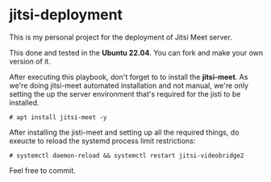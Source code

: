 # jitsi-deployment
This is my personal project for the deployment of Jitsi Meet server. 

This done and tested in the **Ubuntu 22.04**. You can fork and make your own version of it. 

After executing this playbook, don't forget to to install the **jitsi-meet**. 
As we're doing jitsi-meet automated installation and not manual, we're only setting the up the server environment that's required for the jisti to be installed. 

    # apt install jitsi-meet -y
After installing the jisti-meet and setting up all the required things, do exeucte to reload the systemd process limit restrictions: 

    # systemctl daemon-reload && systemctl restart jitsi-videobridge2
   
Feel free to commit. 
